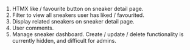 1. HTMX like / favourite button on sneaker detail page.
2. Filter to view all sneakers user has liked / favourited.
3. Display related sneakers on sneaker detail page.
4. User comments.
5. Manage sneaker dashboard. Create / update / delete functionality is currently hidden, and difficult for admins.